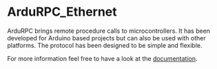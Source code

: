 ArduRPC_Ethernet
================

ArduRPC brings remote procedure calls to microcontrollers. It has been
developed for Arduino based projects but can also be used with other
platforms. The protocol has been designed to be simple and flexible.

For more information feel free to have a look at the
[documentation](http://ardurpc.readthedocs.org/).
